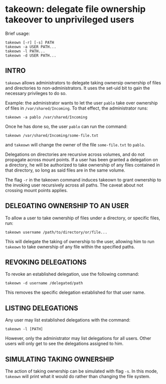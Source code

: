 takeown: delegate file ownership takeover to unprivileged users
===============================================================

Brief usage:

    takeown [-r] [-s] PATH
    takeown -a USER PATH...
    takeown -l PATH...
    takeown -d USER PATH...

INTRO
-----

`takeown` allows administrators to delegate taking ownersip ownership of files
and directories to non-administrators.  It uses the set-uid bit to gain the
necessary privileges to do so.

Example: the administrator wants to let the user `pablo` take over ownership
of files in `/var/shared/Incoming`.  To that effect, the administrator runs:

    takeown -a pablo /var/shared/Incoming

Once he has done so, the user `pablo` can run the command:

    takeown /var/shared/Incoming/some-file.txt

and `takeown` will change the owner of the file `some-file.txt` to `pablo`.

Delegations on directories are recursive across volumes, and do not propagate
across mount points.  If a user has been granted a delegation on a directory,
he will be authorized to take ownership of any files contained in that
directory, so long as said files are in the same volume.

The flag `-r` in the takeown command induces takeown to grant ownership to the
invoking user recursively across all paths.  The caveat about not crossing
mount points applies.

DELEGATING OWNERSHIP TO AN USER
-------------------------------

To allow a user to take ownership of files under a directory, or specific
files, run:

    takeown username /path/to/directory/or/file...

This will delegate the taking of ownership to the user, allowing him to run
`takeown` to take ownership of any file within the specified paths.

REVOKING DELEGATIONS
--------------------

To revoke an established delegation, use the following command:

    takeown -d username /delegated/path

This removes the specific delegation established for that user name.

LISTING DELEGATIONS
-------------------

Any user may list established delegations with the command:

    takeown -l [PATH]

However, only the administrator may list delegations for all users.  Other
users will only get to see the delegations assigned to him.

SIMULATING TAKING OWNERSHIP
---------------------------

The action of taking ownership can be simulated with flag `-s`.  In this mode,
`takeown` will print what it would do rather than changing the file system.


